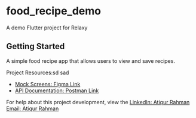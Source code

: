 # food_recipe_demo

A demo Flutter project for Relaxy

## Getting Started

A simple food recipe app that allows users to view and save recipes.

Project Resources:sd
sad
- [Mock Screens: Figma Link](https://www.figma.com/file/7K4EJGIMiamStRm1GxdSgn/Food-Recipe-Application?type=design&node-id=2-53&mode=design)
- [API Documentation: Postman Link](https://www.postman.com/relaxyhiring/workspace/relaxyhiring/request/34604592-4d329730-7344-4b21-a3a5-0e9d4fbd5488?tab=overview)

For help about this project development, view the
[LinkedIn: Atiqur Rahman](https://www.linkedin.com/in/atiqrs/)
[Email: Atiqur Rahman](mailto:atiqrs.me@gmail.com)
